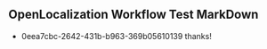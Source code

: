 ## OpenLocalization Workflow Test MarkDown
* 0eea7cbc-2642-431b-b963-369b05610139 thanks!

<!--HONumber=Aug16_HO1-->


